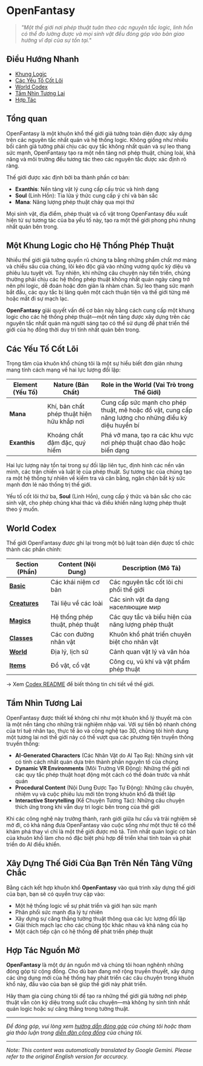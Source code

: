 # **OpenFantasy**

> *"Một thế giới nơi phép thuật tuân theo các nguyên tắc logic, linh hồn có thể đo lường được và mọi sinh vật đều đóng góp vào bản giao hưởng vĩ đại của sự tồn tại."*

## Điều Hướng Nhanh

- [Khung Logic](#a-logical-framework-for-magic-systems)
- [Các Yếu Tố Cốt Lõi](#core-elements)
- [World Codex](#world-codex)
- [Tầm Nhìn Tương Lai](#the-future-vision)
- [Hợp Tác](#open-source-collaboration)

## Tổng quan

OpenFantasy là một khuôn khổ thế giới giả tưởng toàn diện được xây dựng trên các nguyên tắc nhất quán và hệ thống logic. Không giống như nhiều bối cảnh giả tưởng phải chịu các quy tắc không nhất quán và sự leo thang sức mạnh, OpenFantasy tạo ra một nền tảng nơi phép thuật, chủng loài, khả năng và môi trường đều tương tác theo các nguyên tắc được xác định rõ ràng.

Thế giới được xác định bởi ba thành phần cơ bản:
- **Exanthis**: Nền tảng vật lý cung cấp cấu trúc và hình dạng
- **Soul** (Linh Hồn): Tia lửa ý thức cung cấp ý chí và bản sắc
- **Mana**: Năng lượng phép thuật chảy qua mọi thứ

Mọi sinh vật, địa điểm, phép thuật và cổ vật trong OpenFantasy đều xuất hiện từ sự tương tác của ba yếu tố này, tạo ra một thế giới phong phú nhưng nhất quán bên trong.

## Một Khung Logic cho Hệ Thống Phép Thuật

Nhiều thế giới giả tưởng quyến rũ chúng ta bằng những phẩm chất mơ màng và chiều sâu của chúng, lôi kéo độc giả vào những vương quốc kỳ diệu và phiêu lưu tuyệt vời. Tuy nhiên, khi những câu chuyện này tiến triển, chúng thường phải chịu các hệ thống phép thuật không nhất quán ngày càng trở nên phi logic, dễ đoán hoặc đơn giản là nhàm chán. Sự leo thang sức mạnh bắt đầu, các quy tắc bị lãng quên một cách thuận tiện và thế giới từng mê hoặc mất đi sự mạch lạc.

**OpenFantasy** giải quyết vấn đề cơ bản này bằng cách cung cấp một khung logic cho các hệ thống phép thuật—một nền tảng được xây dựng trên các nguyên tắc nhất quán mà người sáng tạo có thể sử dụng để phát triển thế giới của họ đồng thời duy trì tính nhất quán bên trong.

## Các Yếu Tố Cốt Lõi

Trọng tâm của khuôn khổ chúng tôi là một sự hiểu biết đơn giản nhưng mang tính cách mạng về hai lực lượng đối lập:

| Element (Yếu Tố) | Nature (Bản Chất) | Role in the World (Vai Trò trong Thế Giới) |
|---------|--------|-------------------|
| **Mana** | Khí, bản chất phép thuật hiện hữu khắp nơi | Cung cấp sức mạnh cho phép thuật, mê hoặc đồ vật, cung cấp năng lượng cho những điều kỳ diệu huyền bí |
| **Exanthis** | Khoáng chất đậm đặc, quý hiếm | Phá vỡ mana, tạo ra các khu vực nơi phép thuật chao đảo hoặc biến dạng |

Hai lực lượng này tồn tại trong sự đối lập liên tục, định hình các nền văn minh, các trận chiến và luật lệ của phép thuật. Sự tương tác của chúng tạo ra một hệ thống tự nhiên về kiểm tra và cân bằng, ngăn chặn bất kỳ sức mạnh đơn lẻ nào thống trị thế giới.

Yếu tố cốt lõi thứ ba, **Soul** (Linh Hồn), cung cấp ý thức và bản sắc cho các sinh vật, cho phép chúng khai thác và điều khiển năng lượng phép thuật theo ý muốn.

## World Codex

Thế giới OpenFantasy được ghi lại trong một bộ luật toàn diện được tổ chức thành các phần chính:

| Section (Phần) | Content (Nội Dung) | Description (Mô Tả) |
|---------|---------|-------------|
| [**Basic**](/codex/Basic/) | Các khái niệm cơ bản | Các nguyên tắc cốt lõi chi phối thế giới |
| [**Creatures**](/codex/Creatures/) | Tài liệu về các loài | Các sinh vật đa dạng населяющие мир |
| [**Magics**](/codex/Magics/) | Hệ thống phép thuật, phép thuật | Các quy tắc và biểu hiện của năng lượng phép thuật |
| [**Classes**](/codex/Classes/) | Các con đường nhân vật | Khuôn khổ phát triển chuyên biệt cho nhân vật |
| [**World**](/codex/World/) | Địa lý, lịch sử | Cảnh quan vật lý và văn hóa |
| [**Items**](/codex/Items/) | Đồ vật, cổ vật | Công cụ, vũ khí và vật phẩm phép thuật |

→ Xem [Codex README](/codex/README.md) để biết thông tin chi tiết về thế giới.

## Tầm Nhìn Tương Lai

OpenFantasy được thiết kế không chỉ như một khuôn khổ lý thuyết mà còn là một nền tảng cho những trải nghiệm nhập vai. Với sự tiến bộ nhanh chóng của trí tuệ nhân tạo, thực tế ảo và công nghệ tạo 3D, chúng tôi hình dung một tương lai nơi thế giới này có thể vượt qua các phương tiện truyền thông truyền thống:

- **AI-Generated Characters** (Các Nhân Vật do AI Tạo Ra): Những sinh vật có tính cách nhất quán dựa trên thành phần nguyên tố của chúng
- **Dynamic VR Environments** (Môi Trường VR Động): Những thế giới nơi các quy tắc phép thuật hoạt động một cách có thể đoán trước và nhất quán
- **Procedural Content** (Nội Dung Được Tạo Tự Động): Những câu chuyện, nhiệm vụ và cuộc phiêu lưu mới tôn trọng khuôn khổ đã thiết lập
- **Interactive Storytelling** (Kể Chuyện Tương Tác): Những câu chuyện thích ứng trong khi vẫn duy trì logic bên trong của thế giới

Khi các công nghệ này trưởng thành, ranh giới giữa hư cấu và trải nghiệm sẽ mờ đi, có khả năng đưa OpenFantasy vào cuộc sống như một thực tế có thể khám phá thay vì chỉ là một thế giới được mô tả. Tính nhất quán logic cơ bản của khuôn khổ làm cho nó đặc biệt phù hợp để triển khai tính toán và phát triển do AI điều khiển.

## Xây Dựng Thế Giới Của Bạn Trên Nền Tảng Vững Chắc

Bằng cách kết hợp khuôn khổ **OpenFantasy** vào quá trình xây dựng thế giới của bạn, bạn sẽ có quyền truy cập vào:

- Một hệ thống logic về sự phát triển và giới hạn sức mạnh
- Phân phối sức mạnh địa lý tự nhiên
- Xây dựng sự căng thẳng tường thuật thông qua các lực lượng đối lập
- Giải thích mạch lạc cho các chủng tộc khác nhau và khả năng của họ
- Một cách tiếp cận có hệ thống để phát triển phép thuật

## Hợp Tác Nguồn Mở

**OpenFantasy** là một dự án nguồn mở và chúng tôi hoan nghênh những đóng góp từ cộng đồng. Cho dù bạn đang mở rộng truyền thuyết, xây dựng các ứng dụng mới của hệ thống hay phát triển các câu chuyện trong khuôn khổ này, đầu vào của bạn sẽ giúp thế giới này phát triển.

Hãy tham gia cùng chúng tôi để tạo ra những thế giới giả tưởng nơi phép thuật vẫn còn kỳ diệu trong suốt câu chuyện—mà không hy sinh tính nhất quán logic hoặc sự căng thẳng trong tường thuật.

---

*Để đóng góp, vui lòng xem [hướng dẫn đóng góp](CONTRIBUTING.md) của chúng tôi hoặc tham gia thảo luận trong [diễn đàn cộng đồng](https://openfantasy.forum) của chúng tôi.*


---
_Note: This content was automatically translated by Google Gemini. Please refer to the original English version for accuracy._